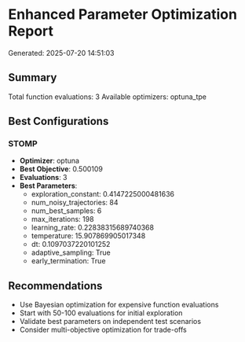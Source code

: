# Enhanced Parameter Optimization Report

Generated: 2025-07-20 14:51:03

## Summary

Total function evaluations: 3
Available optimizers: optuna_tpe

## Best Configurations

### STOMP

- **Optimizer**: optuna
- **Best Objective**: 0.500109
- **Evaluations**: 3
- **Best Parameters**:
  - exploration_constant: 0.4147225000481636
  - num_noisy_trajectories: 84
  - num_best_samples: 6
  - max_iterations: 198
  - learning_rate: 0.22838315689740368
  - temperature: 15.907869905017348
  - dt: 0.1097037220101252
  - adaptive_sampling: True
  - early_termination: True

## Recommendations

- Use Bayesian optimization for expensive function evaluations
- Start with 50-100 evaluations for initial exploration
- Validate best parameters on independent test scenarios
- Consider multi-objective optimization for trade-offs
